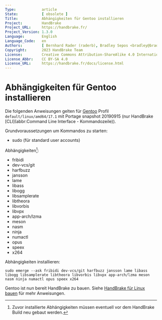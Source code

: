 ```yaml
---
Type:            article
State:           [ obsolete ]
Title:           Abhängigkeiten für Gentoo installieren
Project:         HandBrake
Project_URL:     https://handbrake.fr/
Project_Version: 1.3.0
Language:        English
Language_Code:   en
Authors:         [ Bernhard Rader (raderb), Bradley Sepos <bradley@bradleysepos.com> (BradleyS) ]
Copyright:       2023 HandBrake Team
License:         Creative Commons Attribution-ShareAlike 4.0 International
License_Abbr:    CC BY-SA 4.0
License_URL:     https://handbrake.fr/docs/license.html
---
```


Abhängigkeiten für Gentoo installieren
=================================

Die folgenden Anweisungen gelten für [Gentoo](https://gentoo.org) Profil `default/linux/amd64/17.1` mit Portage snapshot 20190915 (nur HandBrake [CLI](abbr:Command Line Interface - Kommandozeile)).

Grundvoraussetzungen um Kommandos zu starten:

- sudo (für standard user accounts)

Abhängigkeiten[^rebuild]:

- fribidi
- dev-vcs/git
- harfbuzz
- jansson
- lame
- libass
- libogg
- libsamplerate
- libtheora
- libvorbis
- libvpx
- app-arch/lzma
- meson
- nasm
- ninja
- numactl
- opus
- speex
- x264

Abhängigkeiten installieren:

    sudo emerge --ask fribidi dev-vcs/git harfbuzz jansson lame libass libogg libsamplerate libtheora libvorbis libvpx app-arch/lzma meson nasm ninja numactl opus speex x264
  
Gentoo ist nun bereit HandBrake zu bauen. Siehe [HandBrake für Linux bauen](build-linux.html) für mehr Anweisungen.

[^rebuild]: Zuvor installierte Abhängigkeiten müssen eventuell vor dem HandBrake Build neu gebaut werden.
